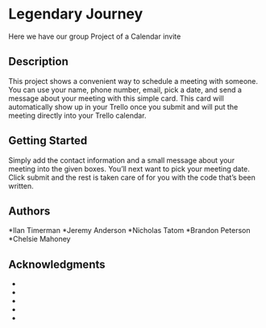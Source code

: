 # Legendary Journey

Here we have our group Project of a Calendar invite

## Description

This project shows a convenient way to schedule a meeting with someone. You can use your name, phone number, email, pick a date, and send a message about your meeting with this simple card. This card will automatically show up in your Trello once you submit and will put the meeting directly into your Trello calendar.

## Getting Started

Simply add the contact information and a small message about your meeting into the given boxes. You’ll next want to pick your meeting date. Click submit and the rest is taken care of for you with the code that’s been written.


## Authors


*Ilan Timerman
*Jeremy Anderson
*Nicholas Tatom
*Brandon Peterson
*Chelsie Mahoney


## Acknowledgments

* 
* 
* 
* 
* 
